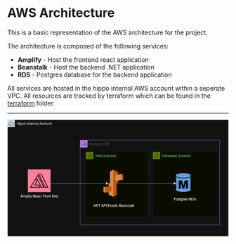 # AWS Architecture

This is a basic representation of the AWS architecture for the project.

The architecture is composed of the following services:
- **Amplify** - Host the frontend react application
- **Beanstalk** - Host the backend .NET application
- **RDS** - Postgres database for the backend application

All services are hosted in the hippo internal AWS account within a seperate VPC.
All resources are tracked by terraform which can be found in the [terraform](../src/infrastucture/terraform) folder.
***
![AWS Architecture.png](.attachments%2FAWS%20Architecture.png)